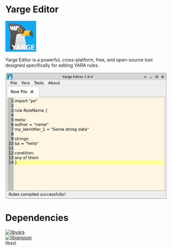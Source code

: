 # Yarge Editor

![Logo](images/yarge2.png )

Yarge Editor is a powerful, cross-platform, free, and open-source tool designed specifically for editing YARA rules.

![Screenshot](images/screenshot.png )

# Dependencies
[![libyara](libyara)](https://github.com/VirusTotal/yara)<br>
[![libjansson](libjansson)](https://github.com/akheron/jansson)<br>
libssl<br>



